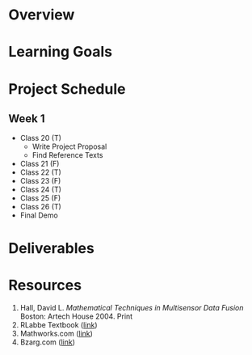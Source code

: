 # Overview


# Learning Goals


# Project Schedule
## Week 1
- Class 20 (T)
  - Write Project Proposal
  - Find Reference Texts
- Class 21 (F)
- Class 22 (T)
- Class 23 (F)
- Class 24 (T)
- Class 25 (F)
- Class 26 (T)
- Final Demo

# Deliverables


# Resources
1. Hall, David L. _Mathematical Techniques in Multisensor Data Fusion_ Boston: Artech House 2004. Print
2. RLabbe Textbook ([link](https://github.com/rlabbe/Kalman-and-Bayesian-Filters-in-Python))
3. Mathworks.com ([link](https://www.mathworks.com/videos/series/understanding-kalman-filters.html))
4. Bzarg.com ([link](http://www.bzarg.com/p/how-a-kalman-filter-works-in-pictures/))

